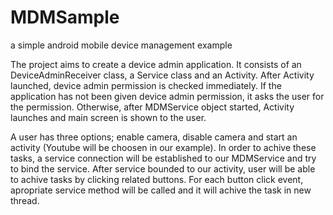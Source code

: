 # MDMSample
a simple android mobile device management example

  The project aims to create a device admin application. It consists of an DeviceAdminReceiver class, 
a Service class and an Activity. After Activity launched, device admin permission is checked immediately.
If the application has not been given device admin permission, it asks the user for the permission. Otherwise,
after MDMService object started, Activity launches and main screen is shown to the user.

  A user has three options; enable camera, disable camera and start an activity (Youtube will be choosen in our example).
In order to achive these tasks, a service connection will be established to our MDMService and try to bind the service. 
After service bounded to our activity, user will be able to achive tasks by clicking related buttons. For each button 
click event, apropriate service method will be called and it will achive the task in new thread.
